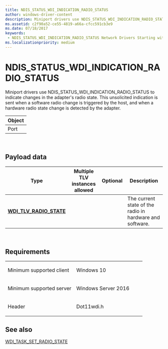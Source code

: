 ```yaml
---
title: NDIS_STATUS_WDI_INDICATION_RADIO_STATUS
author: windows-driver-content
description: Miniport drivers use NDIS_STATUS_WDI_INDICATION_RADIO_STATUS to indicate changes in the adapter's radio state.
ms.assetid: c2f90a52-ce55-4819-a66a-cfcc591cb3e9
ms.date: 07/18/2017
keywords:
 - NDIS_STATUS_WDI_INDICATION_RADIO_STATUS Network Drivers Starting with Windows Vista
ms.localizationpriority: medium
---
```


# NDIS\_STATUS\_WDI\_INDICATION\_RADIO\_STATUS


Miniport drivers use NDIS\_STATUS\_WDI\_INDICATION\_RADIO\_STATUS to indicate changes in the adapter's radio state. This unsolicited indication is sent when a software radio change is triggered by the host, and when a hardware radio state change is detected by the adapter.

| Object |
|--------|
| Port   |

 

## Payload data


| Type                                                                  | Multiple TLV instances allowed | Optional | Description                                              |
|-----------------------------------------------------------------------|--------------------------------|----------|----------------------------------------------------------|
| [**WDI\_TLV\_RADIO\_STATE**](https://msdn.microsoft.com/library/windows/hardware/dn898043) |                                |          | The current state of the radio in hardware and software. |

 

Requirements
------------

<table>
<colgroup>
<col width="50%" />
<col width="50%" />
</colgroup>
<tbody>
<tr class="odd">
<td><p>Minimum supported client</p></td>
<td><p>Windows 10</p></td>
</tr>
<tr class="even">
<td><p>Minimum supported server</p></td>
<td><p>Windows Server 2016</p></td>
</tr>
<tr class="odd">
<td><p>Header</p></td>
<td>Dot11wdi.h</td>
</tr>
</tbody>
</table>

## See also


[WDI\_TASK\_SET\_RADIO\_STATE](oid-wdi-task-set-radio-state.md)

 

 





